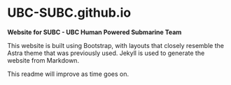# UBC-SUBC.github.io

**Website for SUBC - UBC Human Powered Submarine Team**

This website is built using Bootstrap, with layouts that closely resemble the Astra theme that was previously used. Jekyll is used to generate the website from Markdown.

This readme will improve as time goes on.
